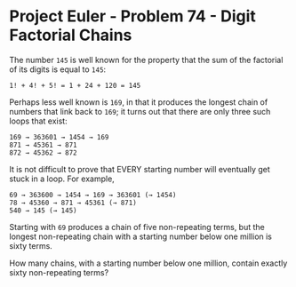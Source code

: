 # Project Euler - Problem 74 - Digit Factorial Chains
The number `145` is well known for the property that the sum of the factorial of its digits is equal to `145`:

    1! + 4! + 5! = 1 + 24 + 120 = 145

Perhaps less well known is `169`, in that it produces the longest chain of numbers that link back to `169`;
it turns out that there are only three such loops that exist:

    169 → 363601 → 1454 → 169
    871 → 45361 → 871
    872 → 45362 → 872

It is not difficult to prove that EVERY starting number will eventually get stuck in a loop.
For example,

    69 → 363600 → 1454 → 169 → 363601 (→ 1454)
    78 → 45360 → 871 → 45361 (→ 871)
    540 → 145 (→ 145)

Starting with `69` produces a chain of five non-repeating terms, but the longest non-repeating chain with a starting number below one million is sixty terms.

How many chains, with a starting number below one million, contain exactly sixty non-repeating terms?
